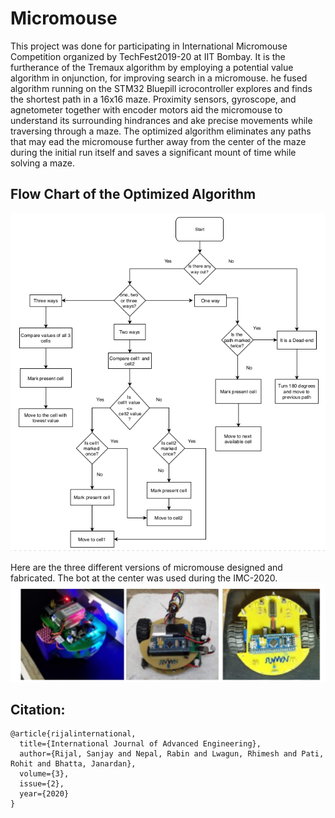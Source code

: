 # Micromouse
This project was done for participating in International Micromouse Competition organized by
TechFest2019-20 at IIT Bombay. It is
the furtherance of the Tremaux algorithm by employing a potential value algorithm in onjunction, for improving search in a micromouse.  he fused algorithm running on the STM32 Bluepill icrocontroller explores and finds the shortest path in a 16x16 maze. Proximity sensors, gyroscope, and agnetometer together with encoder motors aid the micromouse to understand its surrounding hindrances and ake precise movements while traversing through a maze. The optimized algorithm eliminates any paths that may ead the micromouse further away from the center of the maze during the initial run itself and saves a significant mount of time while solving a maze.

## Flow Chart of the Optimized Algorithm

![flowchart](/Figures/flow_chart.png)

Here are the three different versions of micromouse designed and fabricated. The bot at the center was used during the IMC-2020.
![bots](/Figures/bots.png)

## Citation:
```
@article{rijalinternational,
  title={International Journal of Advanced Engineering},
  author={Rijal, Sanjay and Nepal, Rabin and Lwagun, Rhimesh and Pati, Rohit and Bhatta, Janardan},
  volume={3},
  issue={2},
  year={2020}
}

```
